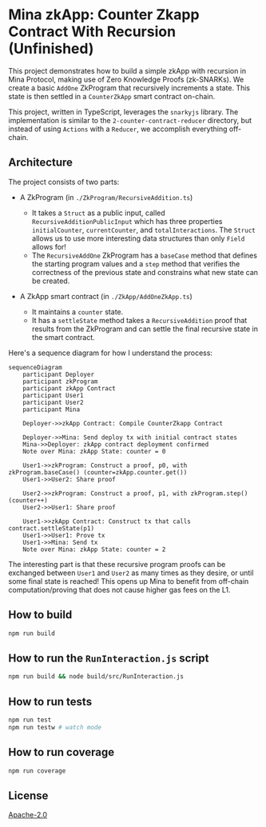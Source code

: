 # Mina zkApp: Counter Zkapp Contract With Recursion (Unfinished)

This project demonstrates how to build a simple zkApp with recursion in Mina Protocol, making use of Zero Knowledge Proofs (zk-SNARKs). We create a basic `AddOne` ZkProgram that recursively increments a state. This state is then settled in a `CounterZkApp` smart contract on-chain. 

This project, written in TypeScript, leverages the `snarkyjs` library. The implementation is similar to the `2-counter-contract-reducer` directory, but instead of using `Actions` with a `Reducer`, we accomplish everything off-chain. 

## Architecture

The project consists of two parts:

- A ZkProgram (in `./ZkProgram/RecursiveAddition.ts`)
  - It takes a `Struct` as a public input, called `RecursiveAdditionPublicInput` which has three properties `initialCounter`, `currentCounter`, and `totalInteractions`. The `Struct` allows us to use more interesting data structures than only `Field` allows for!
  - The `RecursiveAddOne` ZkProgram has a `baseCase` method that defines the starting program values and a `step` method that verifies the correctness of the previous state and constrains what new state can be created.

- A ZkApp smart contract (in `./ZkApp/AddOneZkApp.ts`)
  - It maintains a `counter` state.
  - It has a `settleState` method takes a `RecursiveAddition` proof that results from the ZkProgram and can settle the final recursive state in the smart contract.

Here's a sequence diagram for how I understand the process:

```mermaid
sequenceDiagram
    participant Deployer
    participant zkProgram
    participant zkApp Contract
    participant User1
    participant User2
    participant Mina

    Deployer->>zkApp Contract: Compile CounterZkapp Contract

    Deployer->>Mina: Send deploy tx with initial contract states
    Mina->>Deployer: zkApp contract deployment confirmed
    Note over Mina: zkApp State: counter = 0

    User1->>zkProgram: Construct a proof, p0, with zkProgram.baseCase() (counter=zkApp.counter.get())
    User1->>User2: Share proof
    
    User2->>zkProgram: Construct a proof, p1, with zkProgram.step() (counter++)
    User2->>User1: Share proof

    User1->>zkApp Contract: Construct tx that calls contract.settleState(p1)
    User1->>User1: Prove tx
    User1->>Mina: Send tx
    Note over Mina: zkApp State: counter = 2 
```

The interesting part is that these recursive program proofs can be exchanged between `User1` and `User2` as many times as they desire, or until some final state is reached! This opens up Mina to benefit from off-chain computation/proving that does not cause higher gas fees on the L1.

## How to build

```sh
npm run build
```

## How to run the `RunInteraction.js` script
```sh
npm run build && node build/src/RunInteraction.js
```

## How to run tests

```sh
npm run test
npm run testw # watch mode
```

## How to run coverage

```sh
npm run coverage
```

## License

[Apache-2.0](LICENSE)
